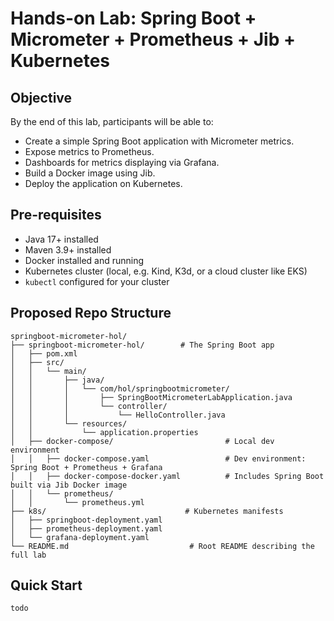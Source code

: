 # Hands-on Lab: Spring Boot + Micrometer + Prometheus + Jib + Kubernetes 

## Objective  
By the end of this lab, participants will be able to: 
- Create a simple Spring Boot application with Micrometer metrics. 
- Expose metrics to Prometheus. 
- Dashboards for metrics displaying via Grafana. 
- Build a Docker image using Jib. 
- Deploy the application on Kubernetes. 

## Pre-requisites 
- Java 17+ installed 
- Maven 3.9+ installed 
- Docker installed and running 
- Kubernetes cluster (local, e.g. Kind, K3d, or a cloud cluster like EKS)
- `kubectl` configured for your cluster 


## Proposed Repo Structure 

```
springboot-micrometer-hol/
├── springboot-micrometer-hol/        # The Spring Boot app
│   ├── pom.xml
│   ├── src/
│   │   └── main/
│   │       ├── java/
│   │       │   └── com/hol/springbootmicrometer/
│   │       │       ├── SpringBootMicrometerLabApplication.java
│   │       │       └── controller/
│   │       │           └── HelloController.java
│   │       └── resources/
│   │           └── application.properties
│   ├── docker-compose/                         # Local dev environment
│   │   ├── docker-compose.yaml                 # Dev environment: Spring Boot + Prometheus + Grafana
│   │   ├── docker-compose-docker.yaml          # Includes Spring Boot built via Jib Docker image
│   │   └── prometheus/
│   │       └── prometheus.yml
├── k8s/                               # Kubernetes manifests
│   ├── springboot-deployment.yaml
│   ├── prometheus-deployment.yaml
│   └── grafana-deployment.yaml
└── README.md                           # Root README describing the full lab
```

## Quick Start 
`todo `


